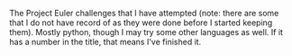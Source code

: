 The Project Euler challenges that I have attempted (note: there are some that I do not have record of as they were done before I started keeping them). Mostly python, though I may try some other languages as well. If it has a number in the title, that means I've finished it.
